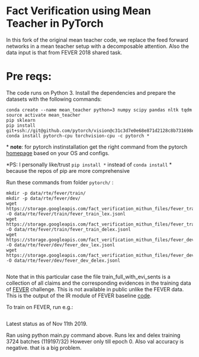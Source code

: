 
# Fact Verification using Mean Teacher in PyTorch

In this fork of the original mean teacher code, we replace the feed forward networks in a mean teacher setup with 
 a decomposable attention. Also the data input is that from FEVER 2018 shared task.
 
# Pre reqs:
 
 The code runs on Python 3. Install the dependencies and prepare the datasets with the following commands:

```
conda create --name mean_teacher python=3 numpy scipy pandas nltk tqdm
source activate mean_teacher
pip sklearn
pip install git+ssh://git@github.com/pytorch/vision@c31c3d7e0e68e871d2128c8b731698ed3b11b119
conda install pytorch-cpu torchvision-cpu -c pytorch *
```
\* **note**: for pytorch instinstallation get the right command from the pytorch [homepage](https://pytorch.org/) based on your OS and configs.

*PS: I personally like/trust `pip install *` instead of `conda install` * because the repos of pip are more comprehensive


Run these commands from folder `pytorch/` :

```
mkdir -p data/rte/fever/train/
mkdir -p data/rte/fever/dev/
wget https://storage.googleapis.com/fact_verification_mithun_files/fever_train_lex_4labels.jsonl -O data/rte/fever/train/fever_train_lex.jsonl
wget https://storage.googleapis.com/fact_verification_mithun_files/fever_train_delex_oaner_4labels.jsonl -O data/rte/fever/train/fever_train_delex.jsonl
wget https://storage.googleapis.com/fact_verification_mithun_files/fever_dev_lex_4labels.jsonl -O data/rte/fever/dev/fever_dev_lex.jsonl
wget https://storage.googleapis.com/fact_verification_mithun_files/fever_dev_delex_oaner_split_4labels.jsonl -O data/rte/fever/dev/fever_dev_delex.jsonl
 

```
Note that in this particular case the file train_full_with_evi_sents is a collection of all claims and the corresponding
 evidences in the training data of [FEVER](http://fever.ai/) challenge. This is not available in public unlike the FEVER data. 
 This is the output of the IR module of FEVER baseline [code](http://fever.ai/task.html).

To train on FEVER, run e.g.:


``` python main.py --run_on_server True
```

Latest status as of Nov 11th 2019.

Ran using python main.py command above. Runs lex and delex training 3724 batches (119197/32) However only till epoch 0. Also val accuracy is negative. that is a
big problem.